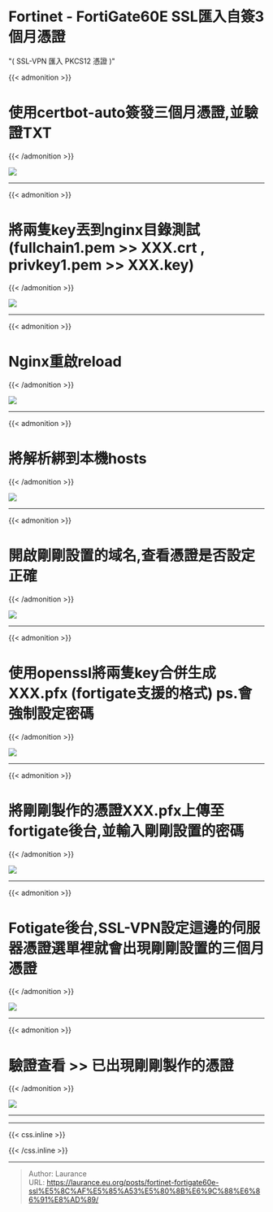 # Fortinet - FortiGate60E SSL匯入自簽3個月憑證


<!--more-->
"( SSL-VPN 匯入 PKCS12 憑證 )"

{{< admonition >}}

# 使用certbot-auto簽發三個月憑證,並驗證TXT

{{< /admonition >}}
   
   ![](001.png)

---

{{< admonition >}}

# 將兩隻key丟到nginx目錄測試(fullchain1.pem >> XXX.crt , privkey1.pem >> XXX.key)

{{< /admonition >}}
   
   ![](003.png)

---

{{< admonition >}}
   
# Nginx重啟reload

{{< /admonition >}}
   
   ![](004.png)

---

{{< admonition >}}
   
# 將解析綁到本機hosts

 {{< /admonition >}}
    
   ![](005.png)
  
  ---
  
 {{< admonition >}}
   
# 開啟剛剛設置的域名,查看憑證是否設定正確

{{< /admonition >}}
   
   ![](006.png)

---

{{< admonition >}}
   
# 使用openssl將兩隻key合併生成XXX.pfx (fortigate支援的格式) ps.會強制設定密碼

{{< /admonition >}}
   
   ![](007.png)

---

{{< admonition >}}
   
# 將剛剛製作的憑證XXX.pfx上傳至fortigate後台,並輸入剛剛設置的密碼

{{< /admonition >}}
   
   ![](009.png)

---

{{< admonition >}}
   
# Fotigate後台,SSL-VPN設定這邊的伺服器憑證選單裡就會出現剛剛設置的三個月憑證

{{< /admonition >}}
   
   ![](010.png)

---

{{< admonition >}}
   
# 驗證查看 >> 已出現剛剛製作的憑證

{{< /admonition >}}
   
   ![](011.png)

---


***

{{< css.inline >}}
<style>
.emojify {
	font-family: Apple Color Emoji, Segoe UI Emoji, NotoColorEmoji, Segoe UI Symbol, Android Emoji, EmojiSymbols;
	font-size: 2rem;
	vertical-align: middle;
}
@media screen and (max-width:650px) {
  .nowrap {
    display: block;
    margin: 25px 0;
  }
}
</style>
{{< /css.inline >}}


---

> Author: Laurance  
> URL: https://laurance.eu.org/posts/fortinet-fortigate60e-ssl%E5%8C%AF%E5%85%A53%E5%80%8B%E6%9C%88%E6%86%91%E8%AD%89/  

